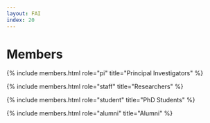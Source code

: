 ```yaml
---
layout: FAI
index: 20
---
```


# Members

{% include members.html role="pi" title="Principal Investigators" %}

{% include members.html role="staff" title="Researchers" %}

{% include members.html role="student" title="PhD Students" %}

{% include members.html role="alumni" title="Alumni" %}

